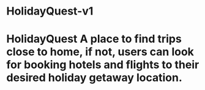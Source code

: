 # HolidayQuest-v1
# HolidayQuest A place to find trips close to home, if not, users can look for booking hotels and flights to their desired holiday getaway location.
